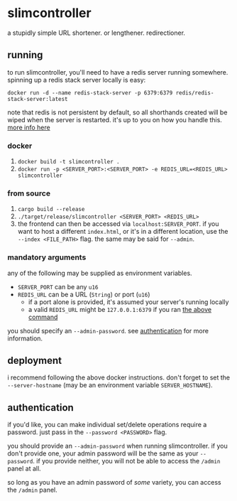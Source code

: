 # slimcontroller

a stupidly simple URL shortener. or lengthener. redirectioner.

## running

to run slimcontroller, you'll need to have a redis server running somewhere. spinning up a redis stack server locally is easy:

`docker run -d --name redis-stack-server -p 6379:6379 redis/redis-stack-server:latest`

note that redis is not persistent by default, so all shorthands created will be wiped when the server is restarted. it's up to you on how you handle this. [more info here](https://redis.io/docs/latest/operate/oss_and_stack/management/persistence/)

### docker

1. `docker build -t slimcontroller .`
2. `docker run -p <SERVER_PORT>:<SERVER_PORT> -e REDIS_URL=<REDIS_URL> slimcontroller`

### from source

1. `cargo build --release`
2. `./target/release/slimcontroller <SERVER_PORT> <REDIS_URL>`
3. the frontend can then be accessed via `localhost:SERVER_PORT`. if you want to host a different `index.html`, or it's in a different location, use the `--index <FILE_PATH>` flag. the same may be said for `--admin`.

### mandatory arguments

any of the following may be supplied as environment variables.

- `SERVER_PORT` can be any `u16`
- `REDIS_URL` can be a URL (`String`) or port (`u16`)
  - if a port alone is provided, it's assumed your server's running locally
  - a valid `REDIS_URL` might be `127.0.0.1:6379` if you ran [the above command](#running)

you should specify an `--admin-password`. see [authentication](#authentication) for more information.

## deployment

i recommend following the above docker instructions. don't forget to set the `--server-hostname` (may be an environment variable `SERVER_HOSTNAME`).

## authentication

if you'd like, you can make individual set/delete operations require a password. just pass in the `--password <PASSWORD>` flag.

you should provide an `--admin-password` when running slimcontroller. if you don't provide one, your admin password will be the same as your `--password`. if you provide neither, you will not be able to access the `/admin` panel at all.

so long as you have an admin password of _some_ variety, you can access the `/admin` panel.
